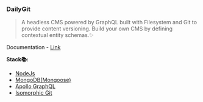 ### DailyGit

> A headless CMS powered by GraphQL built with Filesystem and Git to provide content versioning. Build your own CMS by defining contextual entity schemas.✨

Documentation - [Link](https://docs.dailykit.org/ "Documentation")


**Stack📚:**
- [NodeJs](https://github.com/nodejs/node)
- [MongoDB(Mongoose)](https://github.com/Automattic/mongoose)
- [Apollo GraphQL](https://github.com/apollographql/apollo-server)
- [Isomorphic Git](https://github.com/isomorphic-git/isomorphic-git)
